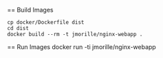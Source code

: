 == Build Images
```shell
cp docker/Dockerfile dist
cd dist
docker build --rm -t jmorille/nginx-webapp .
```


== Run Images
docker run -ti  jmorille/nginx-webapp
